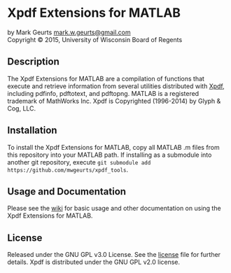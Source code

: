 Xpdf Extensions for MATLAB
===========

by Mark Geurts <mark.w.geurts@gmail.com>
<br>Copyright &copy; 2015, University of Wisconsin Board of Regents

## Description

The Xpdf Extensions for MATLAB are a compilation of functions that execute and retrieve information from several utilities distributed with [Xpdf](http://www.foolabs.com/xpdf/home.html), including pdfinfo, pdftotext, and pdftopng.  MATLAB is a registered trademark of MathWorks Inc.  Xpdf is Copyrighted (1996-2014) by Glyph & Cog, LLC.

## Installation

To install the Xpdf Extensions for MATLAB, copy all MATLAB .m files from this repository into your MATLAB path. If installing as a submodule into another git repository, execute `git submodule add https://github.com/mwgeurts/xpdf_tools`.

## Usage and Documentation

Please see the [wiki](../../wiki) for basic usage and other documentation on using the Xpdf Extensions for MATLAB.

## License

Released under the GNU GPL v3.0 License.  See the [license](license) file for further details.  Xpdf is distributed under the GNU GPL v2.0 license.
